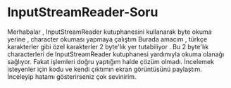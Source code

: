 # InputStreamReader-Soru
Merhabalar , InputStreamReader kutuphanesini kullanarak byte okuma yerine , character okuması yapmaya çalıştım
Burada amacım , türkçe karakterler gibi özel karakterler 2 byte'lık yer tutabiliyor . 
Bu 2 byte'lık characterleri de InputStreamReader kutuphanesi yardımıyla okuma olanağı sağlıyor.
Fakat işlemleri doğru yaptığım halde çözüm olmadı.
İncelemek isteyenler için kodu ve kendi çıktımın ekran görüntüsünü paylaştım.
İnceleyip hatamı gösterirseniz çok sevinirim.
